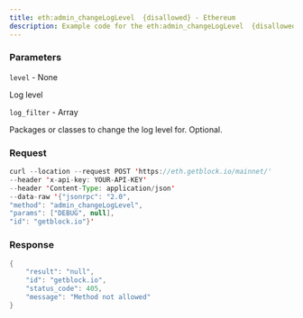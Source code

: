 ```yaml
---
title: eth:admin_changeLogLevel  {disallowed} - Ethereum
description: Example code for the eth:admin_changeLogLevel  {disallowed} json-rpc method. Сomplete guide on how to use eth:admin_changeLogLevel  {disallowed} json-rpc in GetBlock.io Web3 documentation.
---
```


### Parameters


`level` - None

Log level

`log_filter` - Array

Packages or classes to change the log level for. Optional.

### Request

``` java
curl --location --request POST 'https://eth.getblock.io/mainnet/' 
--header 'x-api-key: YOUR-API-KEY' 
--header 'Content-Type: application/json' 
--data-raw '{"jsonrpc": "2.0",
"method": "admin_changeLogLevel",
"params": ["DEBUG", null],
"id": "getblock.io"}'
```

###  Response

``` java
{
    "result": "null",
    "id": "getblock.io",
    "status_code": 405,
    "message": "Method not allowed"
}
```

